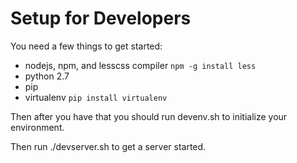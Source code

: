 Setup for Developers
=====================

You need a few things to get started:
  * nodejs, npm, and lesscss compiler `npm -g install less`
  * python 2.7
  * pip
  * virtualenv `pip install virtualenv`

Then after you have that you should run devenv.sh to initialize your environment.

Then run ./devserver.sh to get a server started.
